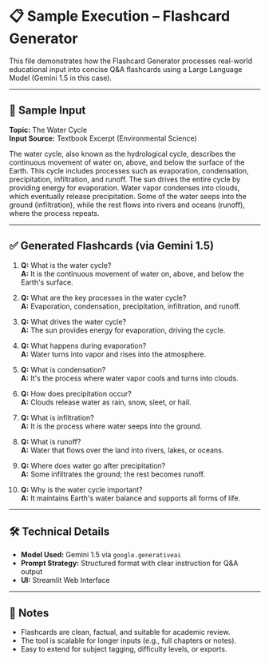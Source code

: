# 📋 Sample Execution – Flashcard Generator

This file demonstrates how the Flashcard Generator processes real-world educational input into concise Q&A flashcards using a Large Language Model (Gemini 1.5 in this case).

---

## 🧾 Sample Input

**Topic:** The Water Cycle  
**Input Source:** Textbook Excerpt (Environmental Science)


The water cycle, also known as the hydrological cycle, describes the continuous movement of water on, above, and below the surface of the Earth. This cycle includes processes such as evaporation, condensation, precipitation, infiltration, and runoff. The sun drives the entire cycle by providing energy for evaporation. Water vapor condenses into clouds, which eventually release precipitation. Some of the water seeps into the ground (infiltration), while the rest flows into rivers and oceans (runoff), where the process repeats.

---

## ✅ Generated Flashcards (via Gemini 1.5)

1. **Q:** What is the water cycle?  
   **A:** It is the continuous movement of water on, above, and below the Earth's surface.

2. **Q:** What are the key processes in the water cycle?  
   **A:** Evaporation, condensation, precipitation, infiltration, and runoff.

3. **Q:** What drives the water cycle?  
   **A:** The sun provides energy for evaporation, driving the cycle.

4. **Q:** What happens during evaporation?  
   **A:** Water turns into vapor and rises into the atmosphere.

5. **Q:** What is condensation?  
   **A:** It's the process where water vapor cools and turns into clouds.

6. **Q:** How does precipitation occur?  
   **A:** Clouds release water as rain, snow, sleet, or hail.

7. **Q:** What is infiltration?  
   **A:** It is the process where water seeps into the ground.

8. **Q:** What is runoff?  
   **A:** Water that flows over the land into rivers, lakes, or oceans.

9. **Q:** Where does water go after precipitation?  
   **A:** Some infiltrates the ground; the rest becomes runoff.

10. **Q:** Why is the water cycle important?  
    **A:** It maintains Earth's water balance and supports all forms of life.

---

## 🛠️ Technical Details

- **Model Used:** Gemini 1.5 via `google.generativeai`
- **Prompt Strategy:** Structured format with clear instruction for Q&A output
- **UI:** Streamlit Web Interface

---

## 📌 Notes

- Flashcards are clean, factual, and suitable for academic review.
- The tool is scalable for longer inputs (e.g., full chapters or notes).
- Easy to extend for subject tagging, difficulty levels, or exports.
